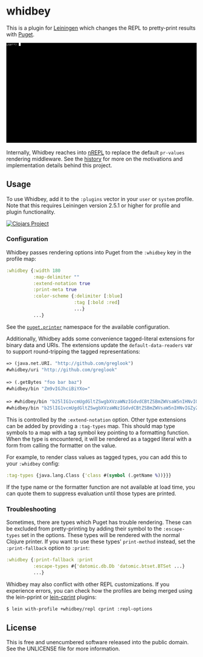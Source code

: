 whidbey
=======

This is a plugin for [Leiningen](http://leiningen.org/) which changes the REPL
to pretty-print results with [Puget](https://github.com/greglook/puget).

![repl demo](demo.gif)

Internally, Whidbey reaches into [nREPL](https://github.com/clojure/tools.nrepl)
to replace the default `pr-values` rendering middleware.  See the
[history](HISTORY.md) for more on the motivations and implementation details
behind this project.

## Usage

To use Whidbey, add it to the `:plugins` vector in your `user` or `system`
profile. Note that this requires Leiningen version 2.5.1 or higher for profile
and plugin functionality.

[![Clojars Project](http://clojars.org/mvxcvi/whidbey/latest-version.svg)](http://clojars.org/mvxcvi/whidbey)

### Configuration

Whidbey passes rendering options into Puget from the `:whidbey` key in the
profile map:

```clojure
:whidbey {:width 180
          :map-delimiter ""
          :extend-notation true
          :print-meta true
          :color-scheme {:delimiter [:blue]
                         :tag [:bold :red]
                         ...}
          ...}
```

See the [`puget.printer`](https://greglook.github.io/puget/api/puget.printer.html)
namespace for the available configuration.

Additionally, Whidbey adds some convenience tagged-literal extensions for binary
data and URIs. The extensions update the `default-data-readers` var to support
round-tripping the tagged representations:

```clojure
=> (java.net.URI. "http://github.com/greglook")
#whidbey/uri "http://github.com/greglook"

=> (.getBytes "foo bar baz")
#whidbey/bin "Zm9vIGJhciBiYXo="

=> #whidbey/bin "b25lIG1vcmUgdGltZSwgbXVzaWNzIGdvdCBtZSBmZWVsaW5nIHNvIGZyZWU="
#whidbey/bin "b25lIG1vcmUgdGltZSwgbXVzaWNzIGdvdCBtZSBmZWVsaW5nIHNvIGZyZWU="
```

This is controlled by the `:extend-notation` option. Other type extensions can
be added by providing a `:tag-types` map. This should map type symbols to a map
with a tag symbol key pointing to a formatting function. When the type is
encountered, it will be rendered as a tagged literal with a form from calling
the formatter on the value.

For example, to render class values as tagged types, you can add this to your
`:whidbey` config:

```clojure
:tag-types {java.lang.Class {'class #(symbol (.getName %))}}}
```

If the type name or the formatter function are not available at load time, you
can quote them to suppress evaluation until those types are printed.

### Troubleshooting

Sometimes, there are types which Puget has trouble rendering. These can be
excluded from pretty-printing by adding their symbol to the `:escape-types` set
in the options. These types will be rendered with the normal Clojure printer.
If you want to use these types' `print-method` instead, set the
`:print-fallback` option to `:print`:

```clojure
:whidbey {:print-fallback :print
          :escape-types #{'datomic.db.Db 'datomic.btset.BTSet ...}
          ...}
```

Whidbey may also conflict with other REPL customizations. If you experience
errors, you can check how the profiles are being merged using the lein-pprint or
[lein-cprint](https://github.com/greglook/lein-cprint) plugins:

```bash
$ lein with-profile +whidbey/repl cprint :repl-options
```

## License

This is free and unencumbered software released into the public domain.
See the UNLICENSE file for more information.
